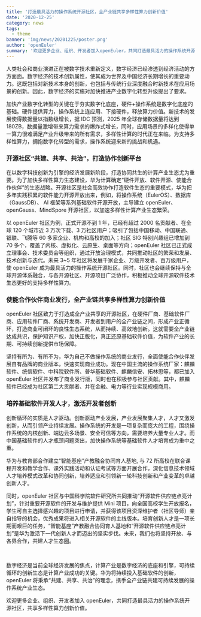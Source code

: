 ```yaml
---
title: '打造最具活力的操作系统开源社区，全产业链共享多样性算力创新价值'
date: '2020-12-25'
category: news
tags:
  - theme
banner: 'img/news/20201225/poster.png'
author: 'openEuler'
summary: '欢迎更多企业、组织、开发者加入openEuler，共同打造最具活力的操作系统开源社区，共享多样性算力创新价值'
---
```


人类社会和商业演进正在被数字技术重新定义，数字经济已经渗透到经济活动的方方面面。数字经济的技术创新属性，使其成为世界及中国经济长期增长的重要动力。这既包括对新技术本身的创新，也包括与传统行业深度融合时新技术在应用场景的创新。因此，数字经济的实施对加快推进产业数字化转型升级提出了要求。

加快产业数字化转型的关键在于夯实数字化底座，硬件+操作系统是数字化底座的基础。硬件提供算力，操作系统上连应用、下接硬件，释放算力价值。新技术的发展使得数据量以指数级增长，据 IDC 预测，2025 年全球存储数据量将达到 180ZB，数据量激增带来算力需求的爆炸式增长，同时，应用场景的多样化使得单一算力很难满足产业升级带来的所有需求，多样性计算的时代正在来临。为支持多样性算力，拥抱数字化转型的需求，操作系统迎来新的挑战和机遇。

### 开源社区“共建、共享、共治”，打造协作创新平台

在以数字科技创新为引擎的经济发展新阶段，打造协同共生的计算产业生态尤为重要。为了加快多样性算力生态建设，华为计算确定“硬件开放、软件开源、使能合作伙伴”的生态战略。开源社区是社会高效协作打造软件生态的重要模式，华为把多年实践积累的软件能力开源开放出来，例如，将操作系统（EulerOS）、数据库（GaussDB）、 AI 框架等系列基础软件开源开放，主导建立 openEuler、openGauss、MindSpore 开源社区，以加速多样性计算产业生态繁荣。

以 openEuler 社区为例，正式开源不到 1 年，已经有超过 2000 名贡献者、在全球 120 个城市近 3 万次下载、3 万社区用户；吸引了包括中国移动、中国联通、银联、飞腾等 60 多家企业、机构和高校的加入；社区 SIG 特别兴趣组已增加到 70 多个，覆盖了内核、虚拟化、云原生、桌面等方向；openEuler 社区已正式成立理事会、技术委员会等组织，通过开放治理模式，共同推动社区的繁荣和发展、技术创新与迭代。未来 3~5 年社区将发展千家企业、万级开发者、百万级用户，使 openEuler 成为最具活力的操作系统开源社区。同时，社区也会继续保持与全球开源体系融合，与各开源社区、开源项目广泛协作，积极推动全球开源软件技术生态更好的支持多样性算力。

### 使能合作伙伴商业发行，全产业链共享多样性算力创新价值

openEuler 社区致力于打造成全产业共享的开源社区，在硬件厂商、基础软件厂商、应用软件厂商、系统开发商、开发者到用户的全产业链之间，形成产业正循环，打造商业可闭环的良性生态系统，从而持续、高效地创新。这就需要全产业链达成共识，保护知识产权，加快正版化，真正还原基础软件价值，为软件产业的长期、可持续创新提供市场保障。

坚持有所为、有所不为，华为自己不做操作系统的商业发行，全面使能合作伙伴发展自有品牌的商业版本，快速实现商业成功。现在中国主流的操作系统厂家：麒麟软件、统信软件、中科院软件所、普华基础软件、麒麟信安、拓林思等，都已加入 openEuler 社区并发布了商业发行版，同时也在积极参与社区贡献。其中，麒麟软件已经成为社区第二大贡献者、并在金融、电力等行业实现规模商用。

### 培养基础软件开发人才，激活开发者创新

创新循环的实质是人才驱动。创新驱动产业发展，产业发展聚集人才，人才又激发创新，从而引领产业持续发展。操作系统的开发是一项复杂而庞大的工程，围绕操作系统的内核创新、端边云多场景、安全可信等方向，需要培养大量专业人才。而中国基础软件的人才瓶颈问题突出，加快操作系统等基础软件人才培育成为重中之重。

华为与教育部合作建立“智能基座”产教融合协同育人基地, 与 72 所高校在联合课程开发和教学合作、课外实践活动和认证考试等方面开展合作，深化信息技术领域人才培养模式改革和协同创新，培养适应和引领新一轮科技创新和产业变革的卓越创新人才。

同时，openEuler 社区与中国科学院软件研究所共同推动“开源软件供应链点亮计划”，针对重要开源软件的开发与维护提供 Mini 项目，向全国高校学生开放报名，学生可自主选择感兴趣的项目进行申请，并获得该项目资深维护者（社区导师）亲自指导的机会，优秀成果将进入相关开源软件的主线版本。培育创新人才是一项长期而艰巨的任务，“智能基座”产教融合协同育人基地和“开源软件供应链点亮计划”是华为激活下一代创新人才而迈出的坚实步伐。未来，我们也将坚持开放、与各界合作，共建人才生态圈。

<br>

数字经济是当前全球经济发展的焦点，计算产业是数字经济的底座和引擎，可持续循环的创新生态是计算产业成功的关键。华为将持续投入基础软件的创新，openEuler 将秉承“共建、共享、共治”的理念，携手全产业链共建可持续发展的操作系统产业生态。

欢迎更多企业、组织、开发者加入 openEuler，共同打造最具活力的操作系统开源社区，共享多样性算力创新价值。
